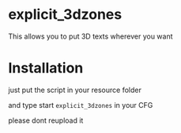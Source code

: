 # explicit_3dzones

This allows you to put 3D texts wherever you want

# Installation

just put the script in your resource folder 

and type start `explicit_3dzones` in your CFG

please dont reupload it
